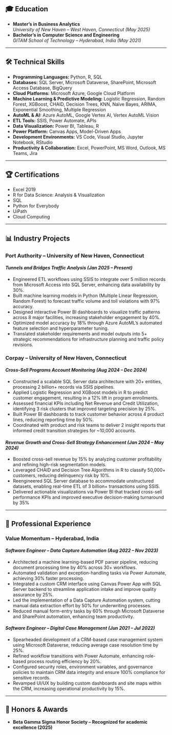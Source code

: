 ## 🎓 Education
- **Master’s in Business Analytics**  
  *University of New Haven – West Haven, Connecticut (May 2025)*  
- **Bachelor’s in Computer Science and Engineering**  
  *GITAM School of Technology – Hyderabad, India (May 2021)*  

---

## 🛠️ Technical Skills  
- **Programming Languages:** Python, R, SQL  
- **Databases:** SQL Server, Microsoft Dataverse, SharePoint, Microsoft Access Database, BigQuery  
- **Cloud Platforms:** Microsoft Azure, Google Cloud Platform  
- **Machine Learning & Predictive Modeling:** Logistic Regression, Random Forest, XGBoost, CHAID, Decision Trees, KNN, Naïve Bayes, ARIMA, Exponential Smoothing, Multiple Regression  
- **AutoML & AI:** Azure AutoML, Google Vertex AI, Vertex AutoML Vision  
- **ETL Tools:** SSIS, Power Automate, APIs  
- **Data Visualization:** Power BI, Tableau, R  
- **Power Platform:** Canvas Apps, Model-Driven Apps  
- **Development Environments:** VS Code, Visual Studio, Jupyter Notebook, RStudio  
- **Productivity & Collaboration:** Excel, PowerPoint, MS Word, Outlook, MS Teams, Jira  
 

---

## 🏆 Certifications
- Excel 2019  
- R for Data Science: Analysis & Visualization  
- SQL  
- Python for Everybody  
- UiPath  
- Cloud Computing  

---

## 📊 Industry Projects

### **Port Authority – University of New Haven, Connecticut**
#### *Tunnels and Bridges Traffic Analysis (Jan 2025 – Present)*
- Engineered ETL workflows using SSIS to integrate over 5 million records from Microsoft Access into SQL Server, enhancing data availability by 30%.  
- Built machine learning models in Python (Multiple Linear Regression, Random Forest) to forecast traffic volume and toll violations with 97% accuracy.  
- Designed interactive Power BI dashboards to visualize traffic patterns across 8 major facilities, increasing stakeholder engagement by 40%.  
- Optimized model accuracy by 18% through Azure AutoML’s automated feature selection and hyperparameter tuning.  
- Translated stakeholder requirements and model outputs into 5+ strategic recommendations for infrastructure planning and traffic policy revisions.

### **Corpay – University of New Haven, Connecticut**
#### *Cross-Sell Programs Account Monitoring (Aug 2024 – Dec 2024)*
- Constructed a scalable SQL Server data architecture with 20+ entities, processing 2 billion+ records via SSIS pipelines.  
- Applied Logistic Regression and XGBoost models in R to predict customer engagement, resulting in a 12% lift in program enrollments.  
- Assessed financial KPIs including Net Revenue and Credit Utilization, identifying 3 risk clusters that improved targeting precision by 25%.  
- Built Power BI dashboards to track customer behavior across 4 product lines, reducing reporting time by 50%.  
- Coordinated with product and risk teams to deliver 2 insight reports that informed credit transition strategies for ~10,000 accounts.

#### *Revenue Growth and Cross-Sell Strategy Enhancement (Jan 2024 – May 2024)*
- Boosted cross-sell revenue by 15% by analyzing customer profitability and refining high-risk segmentation models.  
- Leveraged CHAID and Decision Tree Algorithms in R to classify 50,000+ customers, reducing delinquency risk by 10%.  
- Reengineered SQL Server database to accommodate unstructured datasets, enabling real-time ETL of 3 billion+ transactions using SSIS.  
- Delivered actionable visualizations via Power BI that tracked cross-sell performance KPIs and improved executive decision-making turnaround by 35%

---

## 💼 Professional Experience

### **Value Momentum – Hyderabad, India**
#### *Software Engineer – Data Capture Automation (Aug 2022 – Nov 2023)*
- Architected a machine learning-based PDF parser pipeline, reducing document processing time by 40% across 30+ workflows.  
- Automated validation and exception-handling tasks via Power Automate, achieving 30% faster processing.  
- Integrated a custom CRM interface using Canvas Power App with SQL Server backend to streamline application intake and improve quality assurance by 25%.  
- Led the implementation of a Data Capture Automation system, cutting manual data extraction effort by 50% for underwriting processes.  
- Reduced manual form-entry tasks by 60% through Microsoft Dataverse and SharePoint automation, enhancing team productivity.

#### *Software Engineer – Digital Case Management (Jun 2021 – Jul 2022)*
- Spearheaded development of a CRM-based case management system using Microsoft Dataverse, reducing average case resolution time by 25%.  
- Refined workflow transitions with Power Automate, enhancing role-based process routing efficiency by 20%.  
- Configured security roles, environment variables, and governance policies to maintain CRM data integrity and ensure 100% compliance for sensitive records.  
- Revamped UI/UX by building custom dashboards and site maps within the CRM, increasing operational productivity by 15%.
---

## 🏅 Honors & Awards
- **Beta Gamma Sigma Honor Society – Recognized for academic excellence (2025)**
